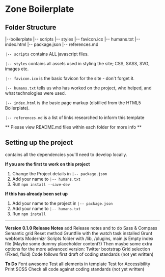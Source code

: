 # Zone Boilerplate #

## Folder Structure


  |--boilerplate
    |-- scripts
    |-- styles
    |-- favicon.ico
    |-- humans.txt
    |-- index.html
    |-- package.json
    |-- references.md

`|-- scripts` contains ALL javascript files.

`|-- styles` contains all assets used in styling the site; CSS, SASS, SVG, images etc.

`|-- favicon.ico` is the basic favicon for the site - don't forget it.

`|-- humans.txt` tells us who has worked on the project, who helped, and what technologies were used.

`|-- index.html` is the basic page markup (distilled from the HTML5 Boilerplate).

`|-- references.md` is a list of links researched to inform this template

** Please view README.md files within each folder for more info **

## Setting up the project
 contains all the dependencies you'll need to  develop locally. 

**If you are the first to work on this project**

1. Change the Project details in `|-- package.json`
2. Add your name to `|-- humans.txt`
3. Run `npm install --save-dev`

**If this has already been set up**

1. Add your name to the project in `|-- package.json`
2. Add your name to `|-- humans.txt`
3. Run `npm install`

_____


**Version 0.1.0 Release Notes**
add Release notes and to do
Sass & Compass
Semantic grid
Reset method 
Gruntfile with the watch task installed
Grunt webfonts
Modernizr
Scripts folder with /lib, /plugins, main.js
Empty index file (Maybe some dummy placeholder content?)
Then maybe some extra options for the more advanced version:
Twitter bootstrap
Grid selection (Fixed, fluid)
Code follows first draft of coding standards (not yet written)

**To Do**
Font awesome
Test all elements in template
Test for Accessibility
Print SCSS
Check all code against coding standards (not yet written)






